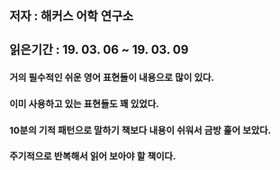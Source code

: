 ## 저자 :  해커스 어학 연구소

## 읽은기간 : 19. 03. 06 ~ 19. 03. 09

### 거의 필수적인 쉬운 영어 표현들이 내용으로 많이 있다.

### 이미 사용하고 있는 표현들도 꽤 있었다.

### 10분의 기적 패턴으로 말하기 책보다 내용이 쉬워서 금방 훑어 보았다.

### 주기적으로 반복해서 읽어 보아야 할 책이다.
